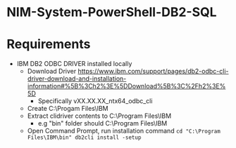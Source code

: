 # NIM-System-PowerShell-DB2-SQL

# Requirements
- IBM DB2 ODBC DRIVER installed locally
    - Download Driver https://www.ibm.com/support/pages/db2-odbc-cli-driver-download-and-installation-information#%5B%3Ch2%3E%5DDownload%5B%3C%2Fh2%3E%5D
	    - Specifically vXX.XX.XX_ntx64_odbc_cli
	- Create C:\Progam Files\IBM
	- Extract clidriver contents to C:\Program Files\IBM
	    - e.g "bin" folder should C:\Program Files\IBM
	- Open Command Prompt, run installation command
	`
		cd "C:\Program Files\IBM\bin"
		db2cli install -setup
	`
	

